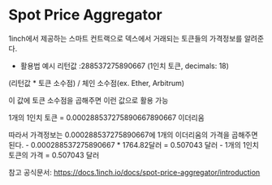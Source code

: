 # Spot Price Aggregator

1inch에서 제공하는 스마트 컨트랙으로 덱스에서 거래되는 토큰들의 가격정보를 알려준다.

- 활용법
예시 리턴값 :288537275890667 (1인치 토큰, decimals: 18)

(리턴값 * 토큰 소수점) / 체인 소수점(ex. Ether, Arbitrum)

이 값에 토큰 소수점을 곱해주면 이런 값으로 활용 가능

1개의 1인치 토큰 = 0.000288537275890667890667 이더리움

따라서 가격정보는 0.000288537275890667에 1개의 이더리움의 가격을 곱해주면 된다.
    - 0.000288537275890667 * 1764.82달러 = 0.507043 달러
    - 1개의 1인치 토큰의 가격 = 0.507043 달러



참고 공식문서: https://docs.1inch.io/docs/spot-price-aggregator/introduction